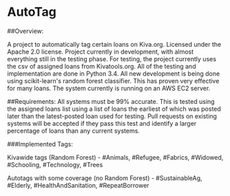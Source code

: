 # AutoTag

##Overview:

A project to automatically tag certain loans on Kiva.org.
Licensed under the Apache 2.0 license. 
Project currently in development, with almost everything still in the testing phase. 
For testing, the project currently uses the csv of assigned loans from Kivatools.org.
All of the testing and implementation are done in Python 3.4.
All new development is being done using scikit-learn's random forest
classifier. This has proven very effective for many loans.
The system currently is running on an AWS EC2 server.

##Requirements:
All systems must be 99% accurate. This is tested using the assigned loans list using a list of loans the earliest of which was posted later than the latest-posted loan used for testing.
Pull requests on existing systems will be accepted if they pass this test and identify a larger percentage of loans than any current systems.

###Implemented Tags:

Kivawide tags (Random Forest) - #Animals, #Refugee, #Fabrics, #Widowed,
\#Schooling, #Technology, #Trees

Autotags with some coverage (no Random Forest) - #SustainableAg, #Elderly,
\#HealthAndSanitation, #RepeatBorrower

